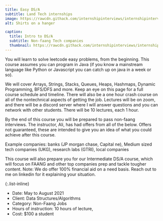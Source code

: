 ```yaml
---
title: Easy DS/A
subtitle: Land Tech internships
image: https://rawcdn.githack.com/internshipinterviews/internshipinterviews.github.io/c53d3657584355d0dbbd3f7a27fb5a0d40e7e279/assets/img/portfolio/dsa_img.jpeg
alt: Shirts on a hanger

caption:
  title: Intro to DS/A 
  subtitle: Non-faang Tech companies
  thumbnail: https://rawcdn.githack.com/internshipinterviews/internshipinterviews.github.io/c53d3657584355d0dbbd3f7a27fb5a0d40e7e279/assets/img/portfolio/dsa_img.jpeg
---
```

You will learn to solve leetcode easy problems, from the beginning. This course assumes you can program in Java (if you know a mainstream language like Python or Javascript you can catch up on java in a week or so). 

We will cover Arrays, Strings, Stacks, Queues, Heaps, Hashmaps, Dynamic Programming, BFS/DFS and more. Keep an eye on this page for a full course schedule and timeline. There will also be a one hour crash course on all of the nontechnical aspects of getting the job. Lectures will be on zoom, and there will be a discord server where I will answer questions and you can network with other students. There will be 10 lectures, each 1 hour. 

By the end of this course you will be prepared to pass non-faang interviews. The instructor, Ali, has had offers from all of the below. Offers not guaranteed, these are intended to give you an idea of what you could achieve after this course. 

Example companies: banks (JP morgan chase, Capital 
ne), Medium sized tech companies (UKG), research labs (GTRI), local companies  

This course will also prepare you for our Intermediate DS/A course, which will focus on FAANG and other top companies prep and tackle tougher content. Note: We do offer 100% financial aid on a need basis. Reach out to me on linkedin for it explaining your situation. 

{:.list-inline}
- Date: May to August 2021 
- Client: Data Structures/Algorithms 
- Category: Non-Faang Jobs
- Hours of instruction: 10 hours of lecture, 
- Cost: $100 a student

